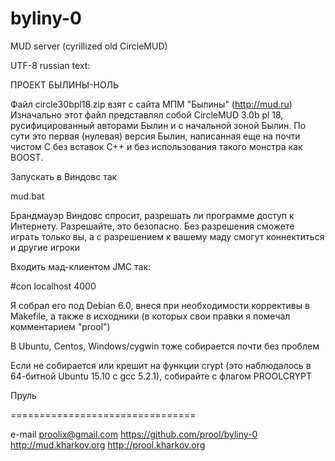 byliny-0
========

MUD server (cyrillized old CircleMUD)

UTF-8 russian text:

ПРОЕКТ БЫЛИНЫ-НОЛЬ

Файл circle30bpl18.zip взят с сайта МПМ "Былины" (http://mud.ru)
Изначально этот файл представлял собой CircleMUD 3.0b pl 18,
русифицированный авторами Былин и с начальной зоной Былин.
По сути это первая (нулевая) версия Былин, написанная еще на почти чистом
C без вставок C++ и без использования такого монстра как BOOST.

Запускать в Виндовс так

mud.bat

Брандмауэр Виндовс спросит, разрешать ли программе доступ к Интернету. Разрешайте,
это безопасно. Без разрешения сможете играть только вы, а с разрешением
к вашему маду смогут коннектиться и другие игроки

Входить мад-клиентом JMC так:

\#con localhost 4000

Я собрал его под Debian 6.0, внеся при необходимости коррективы в Makefile,
а также в исходники (в которых свои правки я помечал комментарием "prool")

В Ubuntu, Centos, Windows/cygwin тоже собирается почти без проблем

Если не собирается или крешит на функции crypt (это наблюдалось в 64-битной Ubuntu 15.10
с gcc 5.2.1), собирайте с флагом PROOLCRYPT

Пруль

================================

e-mail proolix@gmail.com
https://github.com/prool/byliny-0
http://mud.kharkov.org
http://prool.kharkov.org

